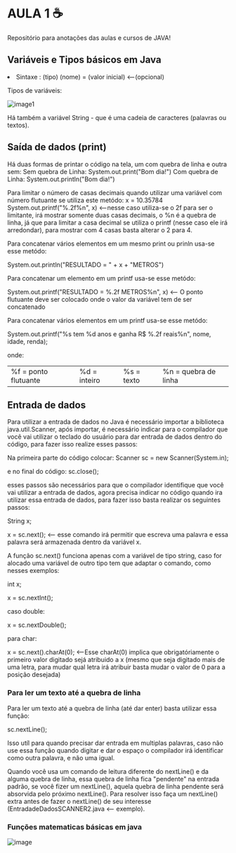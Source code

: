 # AULA 1 ☕
Repositório para anotações das aulas e cursos de JAVA!
## Variáveis e Tipos básicos em Java 
<li>Sintaxe : (tipo) (nome) = (valor inicial) <--(opcional)

Tipos de variáveis:

![image1](https://user-images.githubusercontent.com/108848546/200203881-d9d7fdc0-60cb-4d56-81a5-ad7ceba7e04d.png)

Há também a variável String - que é uma cadeia de caracteres (palavras ou textos).

## Saída de dados (print)
Há duas formas de printar o código na tela, um com quebra de linha e outra sem:
Sem quebra de Linha: System.out.print("Bom dia!")
Com quebra de Linha: System.out.println("Bom dia!")

Para limitar o número de casas decimais quando utilizar uma variável com número flutuante se utiliza este metódo:
x = 10.35784
System.out.printf("%.2f%n", x) <--nesse caso utiliza-se o 2f para ser o limitante, irá mostrar somente duas casas decimais, o %n é a quebra de linha, já que para limitar a casa decimal se utiliza o printf (nesse caso ele irá arredondar), para mostrar com 4 casas basta alterar o 2 para 4.

Para concatenar vários elementos em um mesmo print ou prinln usa-se esse metódo:

System.out.println("RESULTADO = " + x + "METROS")

Para concatenar um elemento em um printf usa-se esse metódo:

System.out.printf("RESULTADO = %.2f METROS%n", x) <-- O ponto flutuante deve ser colocado onde o valor da variável tem de ser concatenado

Para concatenar vários elementos em um printf usa-se esse metódo:

System.out.printf("%s tem %d anos e ganha R$ %.2f reais%n", nome, idade, renda);

onde:
<table> <td>%f = ponto flutuante</td> <td>%d = inteiro</td> <td>%s = texto</td><td> %n = quebra de linha</td></table>


## Entrada de dados
Para utilizar a entrada de dados no Java é necessário importar a biblioteca java.util.Scanner, após importar, é necessário indicar para o compilador que você vai utilizar o teclado do usuário para dar entrada de dados dentro do código, para fazer isso realize esses passos:

Na primeira parte do código colocar: Scanner sc = new Scanner(System.in);

e no final do código: sc.close();

esses passos são necessários para que o compilador identifique que você vai utilizar a entrada de dados, agora precisa indicar no código quando ira utilizar essa entrada de dados, para fazer isso basta realizar os seguintes passos:

String x;

x = sc.next(); <-- esse comando irá permitir que escreva uma palavra e essa palavra será armazenada dentro da variável x.

A função sc.next() funciona apenas com a variável de tipo string, caso for alocado uma variável de outro tipo tem que adaptar o comando, como nesses exemplos:

int x;

x = sc.nextInt(); 

caso double: 

x = sc.nextDouble();

para char:

x = sc.next().charAt(0); <--Esse charAt(0) implica que obrigatóriamente o primeiro valor digitado sejá atribuido a x (mesmo que seja digitado mais de uma letra, para mudar qual letra irá atribuir basta mudar o valor de 0 para a posição desejada) 


### Para ler um texto até a quebra de linha
Para ler um texto até a quebra de linha (até dar enter) basta utilizar essa função:

sc.nextLine();

Isso utíl para quando precisar dar entrada em multiplas palavras, caso não use essa função quando digitar e dar o espaço o compilador irá identificar como outra palavra, e não uma igual.

Quando você usa um comando de leitura diferente do nextLine() e da alguma quebra de linha, essa quebra de linha fica "pendente" na entrada padrão, se você fizer um nextLine(), aquela quebra de linha pendente será absorvida pelo próximo nextLine(). Para resolver isso faça um nextLine() extra antes de fazer o nextLine() de seu interesse (EntradadeDadosSCANNER2.java <-- exemplo).

### Funções matematicas básicas em java


![image](https://user-images.githubusercontent.com/108848546/200218669-0187644f-7140-4ce9-9fa5-6076d36e18b3.png)
